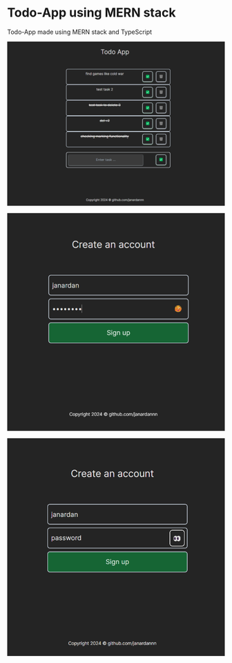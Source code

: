 # Todo-App using MERN stack

Todo-App made using MERN stack and TypeScript 

![Todo-App-Home](https://raw.githubusercontent.com/janardannn/Todo-App/main/resources/todo-app-home_page.png)

![Todo-App-SignUp(password-hidden)](https://raw.githubusercontent.com/janardannn/Todo-App/main/resources/todo-app-sign_up-page-password_hidden.png)

![Todo-App-SignUp(password-display)](https://raw.githubusercontent.com/janardannn/Todo-App/main/resources/todo-app-sign_up-page-password_display.png)
